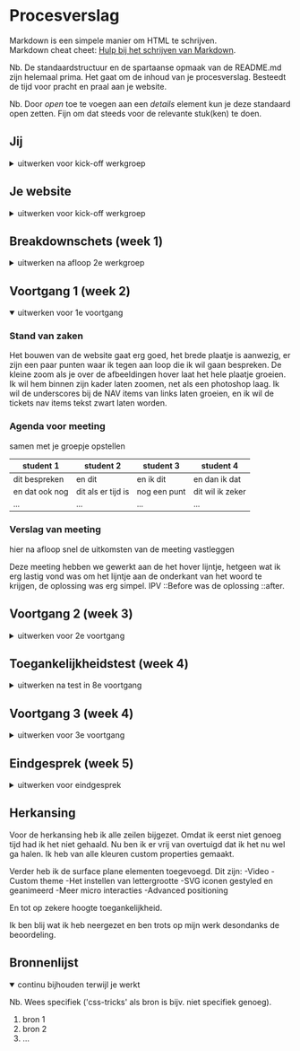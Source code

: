 # Procesverslag
Markdown is een simpele manier om HTML te schrijven.  
Markdown cheat cheet: [Hulp bij het schrijven van Markdown](https://github.com/adam-p/markdown-here/wiki/Markdown-Cheatsheet).

Nb. De standaardstructuur en de spartaanse opmaak van de README.md zijn helemaal prima. Het gaat om de inhoud van je procesverslag. Besteedt de tijd voor pracht en praal aan je website.

Nb. Door *open* toe te voegen aan een *details* element kun je deze standaard open zetten. Fijn om dat steeds voor de relevante stuk(ken) te doen.





## Jij

<details>
<summary>uitwerken voor kick-off werkgroep</summary>

### Auteur:
Bern de Klerk (vervangen door jouw naam)

#### Je startniveau:
Blauw (kies uit zwart, rood óf blauw)

#### Je focus:
Surface (kies uit responsive óf surface plane)
 
</details>





## Je website

<details>
<summary>uitwerken voor kick-off werkgroep</summary>

### Je opdracht:
Rijksmuseum.nl

#### Screenshot(s) van de eerste pagina (small screen): 
Launchpage
<img src="images/rijksmuseum_launchpage.PNG" width="375px" alt="Launchpage">

#### Screenshot(s) van de tweede pagina (small screen):
Fellowship 
<img src="images/rijksmuseum_fellowship.PNG" width="375px" alt="Fellowship page">
 
</details>



## Breakdownschets (week 1)

<details>
<summary>uitwerken na afloop 2e werkgroep</summary>

### de hele pagina: 
<img src="./images/breakdownschets.png" width="375px" alt="breakdown van de hele pagina">

### dynamisch deel (bijv menu): 
<img src="./images/breakdownschets_menu.png" width="375px" alt="breakdown van een dynamisch deel">


</details>





## Voortgang 1 (week 2)

<details open>
<summary>uitwerken voor 1e voortgang</summary>

### Stand van zaken
Het bouwen van de website gaat erg goed, het brede plaatje is aanwezig, er zijn een paar punten waar ik tegen aan loop die ik wil gaan bespreken. De kleine zoom als je over de afbeeldingen hover laat het hele plaatje groeien. Ik wil hem binnen zijn kader  laten zoomen, net als een photoshop laag. Ik wil de underscores bij de NAV items van links laten groeien, en ik wil de tickets nav items tekst zwart laten worden. 


### Agenda voor meeting
samen met je groepje opstellen

| student 1      | student 2          | student 3    | student 4        |
| ---            | ---                | ---          | ---              |
| dit bespreken  | en dit             | en ik dit    | en dan ik dat    |
| en dat ook nog | dit als er tijd is | nog een punt | dit wil ik zeker |
| ...            | ...                | ...          | ...              |


### Verslag van meeting
hier na afloop snel de uitkomsten van de meeting vastleggen

Deze meeting hebben we gewerkt aan de het hover lijntje, hetgeen wat ik erg lastig vond was om het lijntje aan de onderkant van het woord te krijgen, de oplossing was erg simpel. IPV ::Before was de oplossing ::after.

</details>





## Voortgang 2 (week 3)

<details>
<summary>uitwerken voor 2e voortgang</summary>

### Stand van zaken
Het gaat erg goed! Ik vind het nu ook leuk om te doen, de brede opzet van de website is nu af. Ik ga de footer nog verder uitbreiden en beginnen aan het menu.
In principe kan ik nu de meeste problemen oplossen zonder naar het internet te gaan, dit geeft een goed gevoel. Wellicht word ik ooit nog een waardig programmeur!

Ik wil gaan beginnen aan de tweede pagina, ik moet nog uitkiezen welke ik wil doen. Omdat ik zelf erg van kunst hou doe ik een schilderij waarschijnlijk.

### Agenda voor meeting
samen met je groepje opstellen

| student 1      | student 2          | student 3    | student 4        |
| ---            | ---                | ---          | ---              |
| Hamburger menu maken  | en dit             | en ik dit    | en dan ik dat    |
| en dat ook nog | dit als er tijd is | nog een punt | dit wil ik zeker |
| ...            | ...                | ...          | ...              |


### Verslag van meeting
hier na afloop snel de uitkomsten van de meeting vastleggen

Het hamburger menu is af, hij hoeft alleen  verder te worden vormgegeven, ik moet uitvogelen waarom ie wel werkt in mijn browser maar niet als ik hem naar github heb gepushed

</details>





## Toegankelijkheidstest (week 4)

<details>
<summary>uitwerken na test in 8e voortgang</summary>

### Bevindingen
Uit mijn testen kwamen naar voren dat de verteller die slechtziende en blinden gebruiken nog wel wat werk kan gebruiken, er waren een aantal dingen die ik wel moet verbeteren, zo missen vrijwel alle afbeeldingen de alt tag. Dit ga ik veranderen.

#### Titel eerste bevinding
De eerste test die ik heb gedaan met een bril was die voor kleurenblindheid, Adam is van zichzelf kleurenblind dus die heeft ook geholpen, hij heeft gezegd dat mijn website goed werkt en er genoeg contrast is om de website kleurenblindheidvriendelijk te maken.


#### Titel tweede bevinding. 
Uit mijn testen kwamen naar voren dat de verteller die slechtziende en blinden gebruiken nog wel wat werk kan gebruiken, er waren een aantal dingen die ik wel moet verbeteren, zo missen vrijwel alle afbeeldingen de alt tag. Dit ga ik veranderen.


</details>





## Voortgang 3 (week 4)

<details>
<summary>uitwerken voor 3e voortgang</summary>

### Stand van zaken
Voor dit voortgangsgesprek had ik in principe alles op orde, 1 dingetje waar we vast liepen was het lijntje
onder de tekst voor de items in het menu. Verder ben ik tevreden waar ik ben, maar ik moet wel haast
gaan maken dit weekend, het hamburger menu is nu af, wat een goed gevoel geeft, de opzet is nu klaar.

2 pagina's met een dropdown menu, ik ben trots op wat ik heb neergezet.


### Agenda voor meeting
samen met je groepje opstellen

| student 1      | student 2          | student 3    | student 4        |
| ---            | ---                | ---          | ---              |
| dit bespreken  | en dit             | en ik dit    | en dan ik dat    |
| en dat ook nog | dit als er tijd is | nog een punt | dit wil ik zeker |
| ...            | ...                | ...          | ...              |


### Verslag van meeting
hier na afloop snel de uitkomsten van de meeting vastleggen

- punt 1
- punt 2
- nog een punt
- ...

</details>





## Eindgesprek (week 5)

<details>
<summary>uitwerken voor eindgesprek</summary>

### Stand van zaken
Tegen het einde van het project aan merkte ik toch dat ik flink wat tijd tekort kom, ik heb enorm veel gedaan
dus aan mijn werkethiek ligt het niet, maar het lag vooral aan de onderschatting van het aantal werk wat er na
de 2 pagina's gebeurd moet worden. Ik ging voor de surface plane.

Lang verhaal kort, ik had gewoon tijd te kort.

-De dingen die ik nog wilde toevoegen zijn een light/dark mode.
-Advanced positioning. (Gelukt)
-Video (Gelukt)
-Meer micto interacties.
-Het instellen van lettergrote
-Custom themes  (Dit zou leuk zijn om verschillende kunstwerken overeen te laten komen met het thema.)

Alhoewel ik voor de herkansing ga, ben ik erg trots op wat ik wel heb gemaakt. Ik heb veel geleerd en 
ben van gedachten veranderd over wat ik vind van coderen. Ik vind het zelfs best wel leuk, het enige 
wat ik jammer vind is dat ik niet genoeg tijd had, maarja, niks aan te doen verder.
### Screenshot(s)

<img src="imagesReadme/home_screen.PNG" width="375px" alt="Launchpage">
<img src="imagesReadme/dropdown_menu.PNG" width="375px" alt="Launchpage">
<img src="imagesReadme/gebaren_screen.PNG" width="375px" alt="Launchpage">
<img src="imagesReadme/video.PNG" width="375px" alt="Launchpage">
</details>

## Herkansing

Voor de herkansing heb ik alle zeilen bijgezet. Omdat ik eerst niet genoeg tijd had ik het niet gehaald.
Nu ben ik er vrij van overtuigd dat ik het nu wel ga halen. Ik heb van alle kleuren custom properties gemaakt.

Verder heb ik de surface plane elementen toegevoegd. Dit zijn:
-Video
-Custom theme
-Het instellen van lettergrootte 
-SVG iconen gestyled en geanimeerd
-Meer micro interacties 
-Advanced positioning

En tot op zekere hoogte toegankelijkheid.

Ik ben blij wat ik heb neergezet en ben trots op mijn werk desondanks de beoordeling.



## Bronnenlijst

<details open>
<summary>continu bijhouden terwijl je werkt</summary>

Nb. Wees specifiek ('css-tricks' als bron is bijv. niet specifiek genoeg).

1. bron 1
2. bron 2
3. ...

</details>